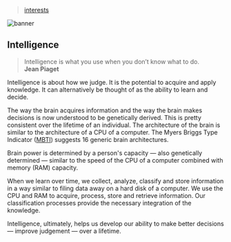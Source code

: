 > [interests](/profile/interests)

![banner](/profile/photos/banner.png)

## Intelligence

> Intelligence is what you use when you don’t know what to do.  
**Jean Piaget**

Intelligence is about how we judge.  It is the potential to acquire and apply knowledge.  It can alternatively be thought of as the ability to learn and decide.

The way the brain acquires information and the way the brain makes decisions is now understood to be genetically derived.  This is pretty consistent over the lifetime of an individual.  The architecture of the brain is similar to the architecture of a CPU of a computer.  The Myers Briggs Type Indicator ([MBTI](/mbti)) suggests 16 generic brain architectures.

Brain power is determined by a person's capacity — also genetically determined — similar to the speed of the CPU of a computer combined with memory (RAM) capacity.

When we learn over time, we collect, analyze, classify and store information in a way similar to filing data away on a hard disk of a computer.  We use the CPU and RAM to acquire, process, store and retrieve information.
Our classification processes provide the necessary integration of the knowledge.

Intelligence, ultimately, helps us develop our ability to make better decisions — improve judgement — over a lifetime.
